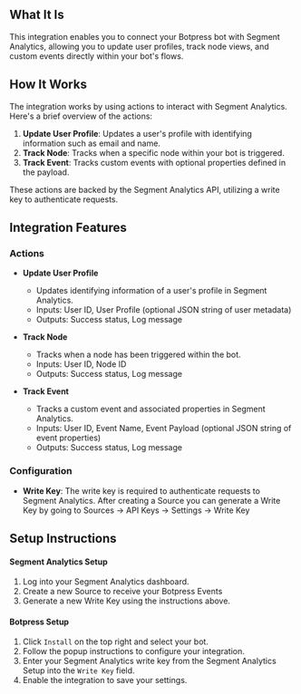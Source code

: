 ## What It Is

This integration enables you to connect your Botpress bot with Segment Analytics, allowing you to update user profiles, track node views, and custom events directly within your bot's flows.

## How It Works

The integration works by using actions to interact with Segment Analytics. Here's a brief overview of the actions:

1. **Update User Profile**: Updates a user's profile with identifying information such as email and name.
2. **Track Node**: Tracks when a specific node within your bot is triggered.
3. **Track Event**: Tracks custom events with optional properties defined in the payload.

These actions are backed by the Segment Analytics API, utilizing a write key to authenticate requests.

## Integration Features

### Actions

- **Update User Profile**
  - Updates identifying information of a user's profile in Segment Analytics.
  - Inputs: User ID, User Profile (optional JSON string of user metadata)
  - Outputs: Success status, Log message

- **Track Node**
  - Tracks when a node has been triggered within the bot.
  - Inputs: User ID, Node ID
  - Outputs: Success status, Log message

- **Track Event**
  - Tracks a custom event and associated properties in Segment Analytics.
  - Inputs: User ID, Event Name, Event Payload (optional JSON string of event properties)
  - Outputs: Success status, Log message

### Configuration

- **Write Key**: The write key is required to authenticate requests to Segment Analytics. After creating a Source you can generate a Write Key by going to Sources -> API Keys -> Settings -> Write Key

## Setup Instructions

#### Segment Analytics Setup

1. Log into your Segment Analytics dashboard.
2. Create a new Source to receive your Botpress Events
3. Generate a new Write Key using the instructions above. 

#### Botpress Setup

1. Click `Install` on the top right and select your bot.
2. Follow the popup instructions to configure your integration.
3. Enter your Segment Analytics write key from the Segment Analytics Setup into the `Write Key` field.
4. Enable the integration to save your settings.
